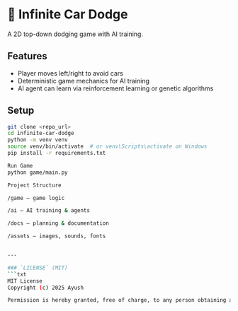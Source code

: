 # 🚗 Infinite Car Dodge

A 2D top-down dodging game with AI training.

## Features
- Player moves left/right to avoid cars
- Deterministic game mechanics for AI training
- AI agent can learn via reinforcement learning or genetic algorithms

## Setup
```bash
git clone <repo_url>
cd infinite-car-dodge
python -m venv venv
source venv/bin/activate  # or venv\Scripts\activate on Windows
pip install -r requirements.txt

Run Game
python game/main.py

Project Structure

/game — game logic

/ai — AI training & agents

/docs — planning & documentation

/assets — images, sounds, fonts


---

### `LICENSE` (MIT)
```txt
MIT License
Copyright (c) 2025 Ayush

Permission is hereby granted, free of charge, to any person obtaining a copy...

